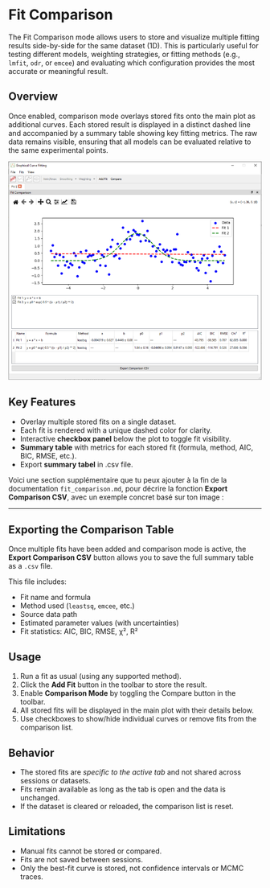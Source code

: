 # Fit Comparison

The Fit Comparison mode allows users to store and visualize multiple fitting results side-by-side for the same dataset (1D). This is particularly useful for testing different models, weighting strategies, or fitting methods (e.g., `lmfit`, `odr`, or `emcee`) and evaluating which configuration provides the most accurate or meaningful result.

## Overview

Once enabled, comparison mode overlays stored fits onto the main plot as additional curves. Each stored result is displayed in a distinct dashed line and accompanied by a summary table showing key fitting metrics. The raw data remains visible, ensuring that all models can be evaluated relative to the same experimental points.

<p align="center">
  <img src="/images/comparison.png" alt="Comparison mode"  />
</p>

## Key Features

- Overlay multiple stored fits on a single dataset.
- Each fit is rendered with a unique dashed color for clarity.
- Interactive **checkbox panel** below the plot to toggle fit visibility.
- **Summary table** with metrics for each stored fit (formula, method, AIC, BIC, RMSE, etc.).
- Export **summary tabel** in .csv file.

Voici une section supplémentaire que tu peux ajouter à la fin de la documentation `fit_comparison.md`, pour décrire la fonction **Export Comparison CSV**, avec un exemple concret basé sur ton image :

---

## Exporting the Comparison Table

Once multiple fits have been added and comparison mode is active, the **Export Comparison CSV** button allows you to save the full summary table as a `.csv` file.

This file includes:

* Fit name and formula
* Method used (`leastsq`, `emcee`, etc.)
* Source data path
* Estimated parameter values (with uncertainties)
* Fit statistics: AIC, BIC, RMSE, χ², R²

## Usage

1. Run a fit as usual (using any supported method).
2. Click the **Add Fit** button in the toolbar to store the result.
3. Enable **Comparison Mode** by toggling the Compare button in the toolbar.
4. All stored fits will be displayed in the main plot with their details below.
5. Use checkboxes to show/hide individual curves or remove fits from the comparison list.

## Behavior

  - The stored fits are *specific to the active tab* and not shared across sessions or datasets.
  - Fits remain available as long as the tab is open and the data is unchanged.
  - If the dataset is cleared or reloaded, the comparison list is reset.

## Limitations

- Manual fits cannot be stored or compared.
- Fits are not saved between sessions.
- Only the best-fit curve is stored, not confidence intervals or MCMC traces.


